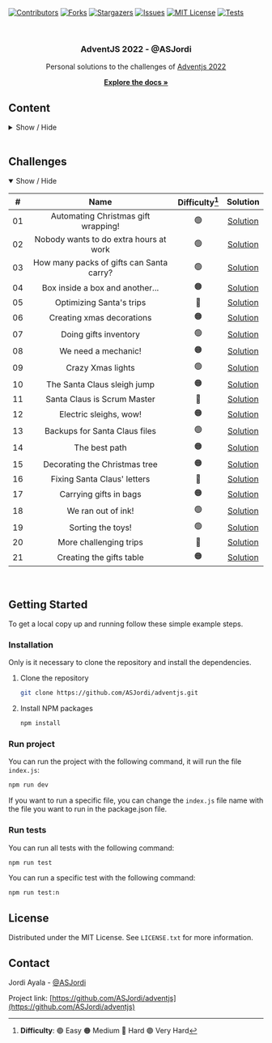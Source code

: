 <a name="readme-top"></a>

[![Contributors][contributors-shield]][contributors-url]
[![Forks][forks-shield]][forks-url]
[![Stargazers][stars-shield]][stars-url]
[![Issues][issues-shield]][issues-url]
[![MIT License][license-shield]][license-url]
[![Tests][tests-shield]][tests-url]

<br />
<div align="center">
  <h3 align="center">AdventJS 2022 - @ASJordi</h3>
  Personal solutions to the challenges of <a href="https://adventjs.dev/">Adventjs 2022</a>
  <p align="center">
    <a href="https://github.com/ASJordi/adventjs/blob/main/README.md"><strong>Explore the docs »</strong></a>
  </p>
</div>

## Content

<details>
  <summary>Show / Hide</summary>
  <ol>
    <li><a href="#challenges">Challenges</a></li>
    <li>
      <a href="#getting-started">Getting Started</a>
      <ul>
        <li><a href="#installation">Installation</a></li>
        <li><a href="#run-project">Run project</a></li>
        <li><a href="#run-tests">Run tests</a></li>
      </ul>
    </li>
    <li><a href="#license">License</a></li>
    <li><a href="#contact">Contact</a></li>
  </ol>
</details>

<br/>

## Challenges

<details open>
<summary>Show / Hide</summary>

|  #  |                  Name                             | Difficulty[^1] |                                       Solution                                  |
| :-: | :-----------------------------------------------: | :------------: |  :--------------------------------------------------------------------------: |
| 01  |    Automating Christmas gift wrapping!            |       🟢       | [Solution](src/day-one) |
| 02  |  Nobody wants to do extra hours at work           |       🟢       | [Solution](src/day-two) |
| 03  |     How many packs of gifts can Santa carry?      |       🟢       | [Solution](src/day-three) |
| 04  |      Box inside a box and another...              |       🟠       | [Solution](src/day-four) |
| 05  |            Optimizing Santa's trips               |       🔴       | [Solution](src/day-five) |
| 06  |             Creating xmas decorations             |       🟠       | [Solution](src/day-six) |
| 07  |             Doing gifts inventory                 |       🟢       | [Solution](src/day-seven) |
| 08  |             We need a mechanic!                   |       🟠       | [Solution](src/day-eight) |
| 09  |             Crazy Xmas lights                     |       🟢       | [Solution](src/day-nine) |
| 10  |    The Santa Claus sleigh jump                    |       🟠       | [Solution](src/day-ten) |
| 11  |          Santa Claus is Scrum Master              |       🔴       | [Solution](src/day-eleven) |
| 12  |          Electric sleighs, wow!                   |       🟠       | [Solution](src/day-twelve) |
| 13  |          Backups for Santa Claus files            |       🟢       | [Solution](src/day-thirteen) |
| 14  |              The best path                        |       🟠       | [Solution](src/day-fourteen) |
| 15  |              Decorating the Christmas tree        |       🟠       | [Solution](src/day-fifteen) |
| 16  |              Fixing Santa Claus' letters          |       🔴       | [Solution](src/day-sixteen) |
| 17  |               Carrying gifts in bags              |       🟠       | [Solution](src/day-seventeen) |
| 18  |               We ran out of ink!                  |       🟢       | [Solution](src/day-eighteen) |
| 19  |               Sorting the toys!                   |       🟢       | [Solution](src/day-nineteen) |
| 20  |               More challenging trips              |       🔴       | [Solution](src/day-twenty) |
| 21  |               Creating the gifts table            |       🟠       | [Solution](src/day-twenty-one) |

[^1]: **Difficulty**: 🟢 Easy 🟠 Medium 🔴 Hard 🟣 Very Hard

</details>

<br/>

## Getting Started

To get a local copy up and running follow these simple example steps.

### Installation

Only is it necessary to clone the repository and install the dependencies.

1. Clone the repository
   ```sh
   git clone https://github.com/ASJordi/adventjs.git
   ```
2. Install NPM packages
   ```sh
   npm install
   ```

### Run project

You can run the project with the following command, it will run the file `index.js`:

```sh
npm run dev
```

If you want to run a specific file, you can change the `index.js` file name with the file you want to run in the package.json file.

### Run tests

You can run all tests with the following command:

```sh
npm run test
```

You can run a specific test with the following command:

```sh
npm run test:n
```

## License

Distributed under the MIT License. See `LICENSE.txt` for more information.  

## Contact

Jordi Ayala - [@ASJordi](https://twitter.com/ASJordi)

Project link: [https://github.com/ASJordi/adventjs](https://github.com/ASJordi/adventjs)

[contributors-shield]: https://img.shields.io/github/contributors/ASJordi/adventjs.svg?style=for-the-badge
[contributors-url]: https://github.com/ASJordi/adventjs/graphs/contributors
[forks-shield]: https://img.shields.io/github/forks/ASJordi/adventjs.svg?style=for-the-badge
[forks-url]: https://github.com/ASJordi/adventjs/network/members
[stars-shield]: https://img.shields.io/github/stars/ASJordi/adventjs.svg?style=for-the-badge
[stars-url]: https://github.com/ASJordi/adventjs/stargazers
[issues-shield]: https://img.shields.io/github/issues/ASJordi/adventjs.svg?style=for-the-badge
[issues-url]: https://github.com/ASJordi/adventjs/issues
[license-shield]: https://img.shields.io/github/license/ASJordi/adventjs.svg?style=for-the-badge
[license-url]: https://github.com/ASJordi/adventjs/blob/master/LICENSE
[tests-shield]: https://img.shields.io/github/actions/workflow/status/asjordi/adventjs/results.yml?branch=main&label=Tests&style=for-the-badge
[tests-url]: https://github.com/ASJordi/adventjs/actions